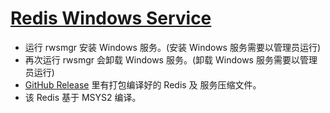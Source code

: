 # [Redis Windows Service](https://github.com/chaosannals/rws)

- 运行 rwsmgr 安装 Windows 服务。(安装 Windows 服务需要以管理员运行)
- 再次运行 rwsmgr 会卸载 Windows 服务。(卸载 Windows 服务需要以管理员运行)
- [GitHub Release](https://github.com/chaosannals/rws/releases) 里有打包编译好的 Redis 及 服务压缩文件。
- 该 Redis 基于 MSYS2 编译。
